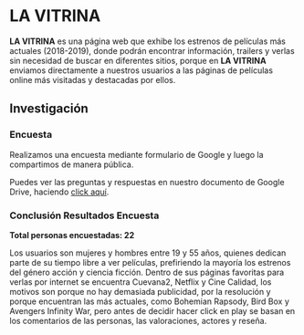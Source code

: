 # LA VITRINA

**LA VITRINA** es una página web que exhibe los estrenos de películas más actuales (2018-2019), donde podrán encontrar información, trailers y verlas sin necesidad de buscar en diferentes sitios, porque en **LA VITRINA** enviamos directamente a nuestros usuarios a las páginas de películas online más visitadas y destacadas por ellos.

## Investigación
### Encuesta
Realizamos una encuesta mediante formulario de Google y luego la compartimos de manera pública.

Puedes ver las preguntas y respuestas en nuestro documento de Google Drive, haciendo [click aquí](https://docs.google.com/forms/d/1Oy71WMMF2-9QcwDL922c0qzEWTUbKvU89VMZmH5egVQ/edit?usp=sharing).

### Conclusión Resultados Encuesta
**Total personas encuestadas: 22**

Los usuarios son mujeres y hombres entre 19 y 55 años, quienes dedican parte de su tiempo libre a ver películas, prefiriendo la mayoría los estrenos del género acción y ciencia ficción. Dentro de sus páginas favoritas para verlas por internet se encuentra Cuevana2, Netflix y Cine Calidad, los motivos son porque no hay demasiada publicidad, por la resolución y porque encuentran las más actuales, como Bohemian Rapsody, Bird Box y Avengers Infinity War, pero antes de decidir hacer click en play se basan en los comentarios de las personas, las valoraciones, actores y reseña.

